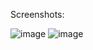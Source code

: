 Screenshots:

![image](https://user-images.githubusercontent.com/59819486/188056177-67af8d11-6149-4b72-8bed-2f5531ba270b.png)
![image](https://user-images.githubusercontent.com/59819486/188056644-85fbf7c8-11ce-427a-80ea-f4c896fcc874.png)



